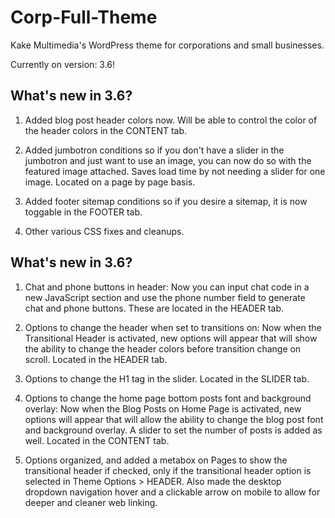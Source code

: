 # Corp-Full-Theme
Kake Multimedia's WordPress theme for corporations and small businesses.

Currently on version: 3.6!

## What's new in 3.6?

1. Added blog post header colors now. Will be able to control the color of the header colors in the CONTENT tab.

2. Added jumbotron conditions so if you don't have a slider in the jumbotron and just want to use an image, you can now do so with the featured image attached. Saves load time by not needing a slider for one image. Located on a page by page basis.

3. Added footer sitemap conditions so if you desire a sitemap, it is now toggable in the FOOTER tab.

4. Other various CSS fixes and cleanups.

## What's new in 3.6?
1. Chat and phone buttons in header: Now you can input chat code in a new JavaScript section and use the phone number field to generate chat and phone buttons. These are located in the HEADER tab.

2. Options to change the header when set to transitions on: Now when the Transitional Header is activated, new options will appear that will show the ability to change the header colors before transition change on scroll. Located in the HEADER tab.

3. Options to change the H1 tag in the slider. Located in the SLIDER tab.

4. Options to change the home page bottom posts font and background overlay: Now when the Blog Posts on Home Page is activated, new options will appear that will allow the ability to change the blog post font and background overlay. A slider to set the number of posts is added as well. Located in the CONTENT tab.

5. Options organized, and added a metabox on Pages to show the transitional header if checked, only if the transitional header option is selected in Theme Options > HEADER. Also made the desktop dropdown navigation hover and a clickable arrow on mobile to allow for deeper and cleaner web linking.
